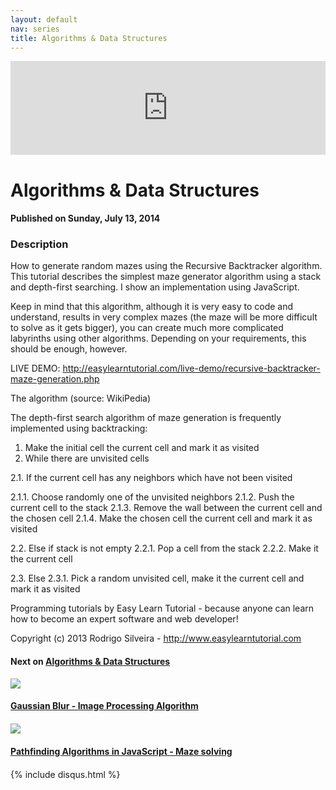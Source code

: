 ```yaml
---
layout: default
nav: series
title: Algorithms & Data Structures
---
```


<div class="container">
    <div class="row mt grid">
        <div class="mt"></div>
        <div class="row" style="margin-bottom: 20px;">
            <div class="col-sm-push-1 col-sm-10 col-md-push-2 col-md-8">
                <div class="video-container">
                    <iframe width="100%" src="https://www.youtube.com/embed/elMXlO28Q1U" frameborder="0" allowfullscreen></iframe>
                </div>
            </div>
            <div class="clearfix"></div>
            <div class="col-md-8">
                <h1>Algorithms & Data Structures</h1>
                <h4>Published on Sunday, July 13, 2014</h4>
                <h3>Description</h3>
                <p>How to generate random mazes using the Recursive Backtracker algorithm. This tutorial describes the simplest maze generator algorithm using a stack and depth-first searching. I show an implementation using JavaScript.

Keep in mind that this algorithm, although it is very easy to code and understand, results in very complex mazes (the maze will be more difficult to solve as it gets bigger), you can create much more complicated labyrinths using other algorithms. Depending on your requirements, this should be enough, however.

LIVE DEMO: http://easylearntutorial.com/live-demo/recursive-backtracker-maze-generation.php

The algorithm (source: WikiPedia)

The depth-first search algorithm of maze generation is frequently implemented using backtracking:

1. Make the initial cell the current cell and mark it as visited
2. While there are unvisited cells

2.1. If the current cell has any neighbors which have not been visited

2.1.1. Choose randomly one of the unvisited neighbors
2.1.2. Push the current cell to the stack
2.1.3. Remove the wall between the current cell and the chosen cell
2.1.4. Make the chosen cell the current cell and mark it as visited

2.2. Else if stack is not empty
2.2.1. Pop a cell from the stack
2.2.2. Make it the current cell

2.3. Else
2.3.1. Pick a random unvisited cell, make it the current cell and mark it as visited

Programming tutorials by Easy Learn Tutorial - because anyone can learn how to become an expert software and web developer!

Copyright (c) 2013 Rodrigo Silveira - http://www.easylearntutorial.com</p>
            </div>
            <div class="col-md-4">
                <h4>Next on <a href="/series/algorithms-data-structures">Algorithms & Data Structures</a></h4><div class="row" style="margin-bottom: 20px">
            <div class="col-md-6">
                <a href="/series/algorithms-data-structures/gaussian-blur-image-processing-algorithm">
                    <img src="/img/blank.gif" data-echo="https://i.ytimg.com/vi/7LW_75E3A1Q/hqdefault.jpg" class="img-responsive" />
                </a>
            </div>
            <div class="col-md-6">
                <h4>
                    <a href="/series/algorithms-data-structures/gaussian-blur-image-processing-algorithm">Gaussian Blur - Image Processing Algorithm</a>
                </h4>
            </div>
        </div><div class="row" style="margin-bottom: 20px">
            <div class="col-md-6">
                <a href="/series/algorithms-data-structures/pathfinding-algorithms-in-javascript-maze-solving">
                    <img src="/img/blank.gif" data-echo="https://i.ytimg.com/vi/F6oYjQc_tNM/hqdefault.jpg" class="img-responsive" />
                </a>
            </div>
            <div class="col-md-6">
                <h4>
                    <a href="/series/algorithms-data-structures/pathfinding-algorithms-in-javascript-maze-solving">Pathfinding Algorithms in JavaScript - Maze solving</a>
                </h4>
            </div>
        </div>
            </div>
            <div class="col-md-8">
                {% include disqus.html %}
            </div>
        </div>
    </div>
    <div class="row mt grid"></div>
</div>
